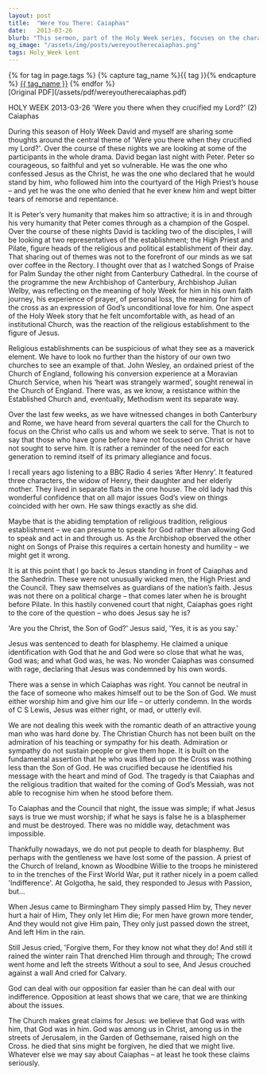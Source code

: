 ```yaml
---
layout: post
title:  "Were You There: Caiaphas"
date:   2013-03-26
blurb: "This sermon, part of the Holy Week series, focuses on the character of Caiaphas, the High Priest, during the crucifixion of Jesus. It explores the religious establishment's reaction to Jesus and the tragic inability of Caiaphas to recognize Jesus as the Messiah. The sermon emphasizes the importance of taking the claims of Jesus seriously and warns against indifference."
og_image: "/assets/img/posts/wereyoutherecaiaphas.png"
tags: Holy_Week Lent
---    
```

<div class="tag-pills">
  {% for tag in page.tags %}
    {% capture tag_name %}{{ tag }}{% endcapture %}
    <a href="{{ site.baseurl }}/tag/{{ tag_name }}" class="tag-pill">{{ tag_name }}</a>
  {% endfor %}
</div>
[Original PDF](/assets/pdf/wereyoutherecaiaphas.pdf)

HOLY WEEK 2013-03-26 'Were you there when they crucified my Lord?' (2) Caiaphas

During this season of Holy Week David and myself are sharing some thoughts around the central theme of 'Were you there when they crucified my Lord?'. Over the course of these nights we are looking at some of the participants in the whole drama. David began last night with Peter. Peter so courageous, so faithful and yet so vulnerable. He was the one who confessed Jesus as the Christ, he was the one who declared that he would stand by him, who followed him into the courtyard of the High Priest’s house – and yet he was the one who denied that he ever knew him and wept bitter tears of remorse and repentance.

It is Peter’s very humanity that makes him so attractive; it is in and through his very humanity that Peter comes through as a champion of the Gospel. Over the course of these nights David is tackling two of the disciples, I will be looking at two representatives of the establishment; the High Priest and Pilate, figure heads of the religious and political establishment of their day. That sharing out of themes was not to the forefront of our minds as we sat over coffee in the Rectory. I thought over that as I watched Songs of Praise for Palm Sunday the other night from Canterbury Cathedral. In the course of the programme the new Archbishop of Canterbury, Archbishop Julian Welby, was reflecting on the meaning of holy Week for him in his own faith journey, his experience of prayer, of personal loss, the meaning for him of the cross as an expression of God’s unconditional love for him. One aspect of the Holy Week story that he felt uncomfortable with, as head of an institutional Church, was the reaction of the religious establishment to the figure of Jesus.

Religious establishments can be suspicious of what they see as a maverick element. We have to look no further than the history of our own two churches to see an example of that. John Wesley, an ordained priest of the Church of England, following his conversion experience at a Moravian Church Service, when his ‘heart was strangely warmed’, sought renewal in the Church of England. There was, as we know, a resistance within the Established Church and, eventually, Methodism went its separate way.

Over the last few weeks, as we have witnessed changes in both Canterbury and Rome, we have heard from several quarters the call for the Church to focus on the Christ who calls us and whom we seek to serve. That is not to say that those who have gone before have not focussed on Christ or have not sought to serve him. It is rather a reminder of the need for each generation to remind itself of its primary allegiance and focus.

I recall years ago listening to a BBC Radio 4 series ‘After Henry’. It featured three characters, the widow of Henry, their daughter and her elderly mother. They lived in separate flats in the one house. The old lady had this wonderful confidence that on all major issues God’s view on things coincided with her own. He saw things exactly as she did.

Maybe that is the abiding temptation of religious tradition, religious establishment – we can presume to speak for God rather than allowing God to speak and act in and through us. As the Archbishop observed the other night on Songs of Praise this requires a certain honesty and humility – we might get it wrong.

It is at this point that I go back to Jesus standing in front of Caiaphas and the Sanhedrin. These were not unusually wicked men, the High Priest and the Council. They saw themselves as guardians of the nation’s faith. Jesus was not there on a political charge – that comes later when he is brought before Pilate. In this hastily convened court that night, Caiaphas goes right to the core of the question – who does Jesus say he is?

'Are you the Christ, the Son of God?' Jesus said, 'Yes, it is as you say.'

Jesus was sentenced to death for blasphemy. He claimed a unique identification with God that he and God were so close that what he was, God was; and what God was, he was. No wonder Caiaphas was consumed with rage, declaring that Jesus was condemned by his own words.

There was a sense in which Caiaphas was right. You cannot be neutral in the face of someone who makes himself out to be the Son of God. We must either worship him and give him our life – or utterly condemn. In the words of C S Lewis, Jesus was either right, or mad, or utterly evil.

We are not dealing this week with the romantic death of an attractive young man who was hard done by. The Christian Church has not been built on the admiration of his teaching or sympathy for his death. Admiration or sympathy do not sustain people or give them hope. It is built on the fundamental assertion that he who was lifted up on the Cross was nothing less than the Son of God. He was crucified because he identified his message with the heart and mind of God. The tragedy is that Caiaphas and the religious tradition that waited for the coming of God’s Messiah, was not able to recognise him when he stood before them.

To Caiaphas and the Council that night, the issue was simple; if what Jesus says is true we must worship; if what he says is false he is a blasphemer and must be destroyed. There was no middle way, detachment was impossible.

Thankfully nowadays, we do not put people to death for blasphemy. But perhaps with the gentleness we have lost some of the passion. A priest of the Church of Ireland, known as Woodbine Willie to the troops he ministered to in the trenches of the First World War, put it rather nicely in a poem called 'Indifference'. At Golgotha, he said, they responded to Jesus with Passion, but…

When Jesus came to Birmingham
They simply passed Him by,
They never hurt a hair of Him,
They only let Him die;
For men have grown more tender,
And they would not give Him pain,
They only just passed down the street,
And left Him in the rain.

Still Jesus cried, 'Forgive them,
For they know not what they do!
And still it rained the winter rain
That drenched Him through and through;
The crowd went home and left the streets
Without a soul to see,
And Jesus crouched against a wall
And cried for Calvary.

God can deal with our opposition far easier than he can deal with our indifference. Opposition at least shows that we care, that we are thinking about the issues.

The Church makes great claims for Jesus:
we believe that God was with him, that God was in him.
God was among us in Christ, among us in the streets of Jerusalem, in the Garden of Gethsemane, raised high on the Cross.
he died that sins might be forgiven, he died that we might live.
Whatever else we may say about Caiaphas – at least he took these claims seriously.
